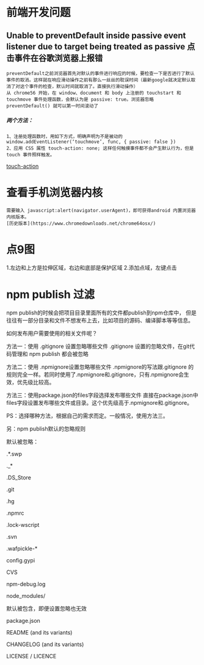 # 前端开发问题
## Unable to preventDefault inside passive event listener due to target being treated as passive 点击事件在谷歌浏览器上报错
	preventDefault之前浏览器首先对默认的事件进行响应的时候，要检查一下是否进行了默认事件的取消。这样就在响应滑动操作之前有那么一丝丝的耽误时间（最新google就决定默认取消了对这个事件的检查，默认时间就取消了。直接执行滑动操作）
	从 chrome56 开始，在 window、document 和 body 上注册的 touchstart 和 touchmove 事件处理函数，会默认为是 passive: true。浏览器忽略 preventDefault() 就可以第一时间滚动了
##### 两个方法：
	1、注册处理函数时，用如下方式，明确声明为不是被动的
	window.addEventListener(‘touchmove’, func, { passive: false })
	2、应用 CSS 属性 touch-action: none; 这样任何触摸事件都不会产生默认行为，但是 touch 事件照样触发。
[touch-action](https://developer.mozilla.org/zh-CN/docs/Web/CSS/touch-action)

# 查看手机浏览器内核
	需要输入 javascript:alert(navigator.userAgent)，即可获得android 内置浏览器内核版本。
	[历史版本](https://www.chromedownloads.net/chrome64osx/)

# 点9图
1.左边和上方是拉伸区域，右边和底部是保护区域
2.添加点域，左键点击

# npm publish 过滤
npm publish的时候会把项目目录里面所有的文件都publish到npm仓库中， 但是往往有一部分目录和文件不想发布上去，比如项目的源码、编译脚本等等信息。

如何发布用户需要使用的相关文件呢？

方法一：使用 .gitignore 设置忽略哪些文件
.gitignore 设置的忽略文件，在git代码管理和 npm publish 都会被忽略

方法二：使用 .npmignore设置忽略哪些文件
.npmignore的写法跟.gitignore 的规则完全一样。若同时使用了.npmignore和.gitignore，只有.npmignore会生效，优先级比较高。

方法三：使用package.json的files字段选择发布哪些文件
直接在package.json中files字段设置发布哪些文件或目录。这个优先级高于.npmignore和.gitignore。

PS：选择哪种方法，根据自己的需求而定。一般情况，使用方法三。

另：npm publish默认的忽略规则

默认被忽略：

.*.swp

._*

.DS_Store

.git

.hg

.npmrc

.lock-wscript

.svn

.wafpickle-*

config.gypi

CVS

npm-debug.log

node_modules/

默认被包含，即便设置忽略也无效

package.json

README (and its variants)

CHANGELOG (and its variants)

LICENSE / LICENCE
